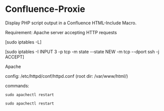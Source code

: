 # Confluence-Proxie

Display PHP script output in a Confluence HTML-Include Macro.

Requirement: Apache server accepting HTTP requests

\[sudo iptables -L\]

\[sudo iptables -I INPUT 3 -p tcp -m state --state NEW -m tcp --dport ssh -j ACCEPT\]

Apache

  config: /etc/httpd/conf/httpd.conf (root dir: /var/www/html/)
  
  commands:
  
    sudo apachectl restart
    
    sudo apachectl restart
